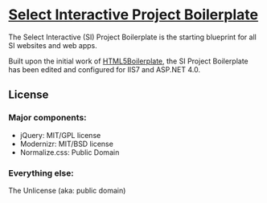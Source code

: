 ﻿# [Select Interactive Project Boilerplate](www.select-interactive.com)

The Select Interactive (SI) Project Boilerplate is the starting blueprint for all SI websites and web apps.

Built upon the initial work of [HTML5Boilerplate](http://html5boilerplate.com), the SI Project Boilerplate has been edited and configured for IIS7 and ASP.NET 4.0.

## License

### Major components:

* jQuery: MIT/GPL license
* Modernizr: MIT/BSD license
* Normalize.css: Public Domain

### Everything else:

The Unlicense (aka: public domain)